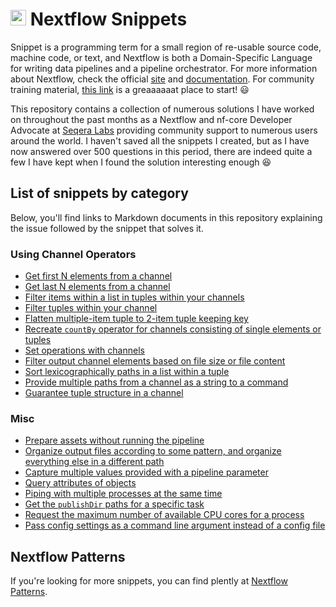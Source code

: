 # <img width=25 height=25 src="https://github.com/nextflow-io/trademark/blob/master/nextflow-icon-128x128.png?raw=true"> Nextflow Snippets

Snippet is a programming term for a small region of re-usable source code, machine code, or text, and Nextflow is both a Domain-Specific Language for writing data pipelines and a pipeline orchestrator. For more information about Nextflow, check the official [site](https://www.nextflow.io) and [documentation](https://www.nextflow.io/docs/latest/). For community training material, [this link](https://training.nextflow.io) is a greaaaaaat place to start! :smiley:

This repository contains a collection of numerous solutions I have worked on throughout the past months as a Nextflow and nf-core Developer Advocate at [Seqera Labs](https://seqera.io) providing community support to numerous users around the world. I haven't saved all the snippets I created, but as I have now answered over 500 questions in this period, there are indeed quite a few I have kept when I found the solution interesting enough :satisfied:

## List of snippets by category
Below, you'll find links to Markdown documents in this repository explaining the issue followed by the snippet that solves it.

### Using Channel Operators
  - [Get first N elements from a channel](snippets/get_first_N_from_channel.md)
  - [Get last N elements from a channel](snippets/get_last_N_from_channel.md)
  - [Filter items within a list in tuples within your channels](snippets/filter_items_within_tuples_within_your_channel.md)
  - [Filter tuples within your channel](snippets/filter_tuples_within_your_channel.md)
  - [Flatten multiple-item tuple to 2-item tuple keeping key](snippets/flatten_multiple_item_tuples_to_simple_tuple.md)
  - [Recreate `countBy` operator for channels consisting of single elements or tuples](snippets/countBy.md)
  - [Set operations with channels](snippets/set_operations.md)
  - [Filter output channel elements based on file size or file content](snippets/filter_based_on_size_content.md)
  - [Sort lexicographically paths in a list within a tuple](snippets/sort_lexicographically_list_in_tuple.md)
  - [Provide multiple paths from a channel as a string to a command](snippets/joining_paths_as_string_to_command.md)
  - [Guarantee tuple structure in a channel](snippets/guarantee_tuple_structure.md)
### Misc
  - [Prepare assets without running the pipeline](snippets/prepare_assets_wo_running_pipeline.md)
  - [Organize output files according to some pattern, and organize everything else in a different path](snippets/organize_publishdir_rest.md)
  - [Capture multiple values provided with a pipeline parameter](snippets/capture_multi_values_pipeline_parameter.md)
  - [Query attributes of objects](snippets/query_object_attributes.md)
  - [Piping with multiple processes at the same time](snippets/pipe_multiple_processes.md)
  - [Get the `publishDir` paths for a specific task](snippets/get_task_publishDir.md)
  - [Request the maximum number of available CPU cores for a process](snippets/get_max_avail_cpus.md)
  - [Pass config settings as a command line argument instead of a config file](snippets/config_cmd_instead_file.md)
  ## Nextflow Patterns
  If you're looking for more snippets, you can find plently at [Nextflow Patterns](https://nextflow-io.github.io/patterns/).
